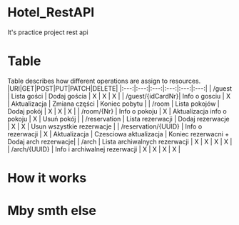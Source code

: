 # Hotel_RestAPI
It's practice project rest api 


# Table 
Table describes how different operations are assign to resources.
|URI|GET|POST|PUT|PATCH|DELETE|
|:---:|:---:|:---:|:---:|:---:|:---:|
| /guest | Lista gości | Dodaj gościa | X | X | X |
| /guest/{idCardNr}| Info o gosciu | X | Aktualizacja | Zmiana części | Koniec pobytu |
| /room | Lista pokojów | Dodaj pokój | X | X | X |
| /room/{Nr} | Info o pokoju | X | Aktualizacja info o pokoju | X | Usuń pokój |
| /reservation | Lista rezerwacji | Dodaj rezerwacje | X | X | Usun wszystkie rezerwacje |
| /reservation/{UUID} | Info o rezerwacji | X | Aktualizacja | Czesciowa aktualizacja | Koniec rezerwacni + Dodaj arch rezerwacje| 
| /arch | Lista archiwalnych rezerwacji | X | X | X | X | 
| /arch/{UUID} | Info i archiwalnej rezerwacji | X | X | X | X |


# How it works

# Mby smth else